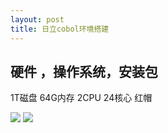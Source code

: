 ```yaml
---
layout: post
title: 日立cobol环境搭建
---
```


## 硬件 ，操作系统，安装包
1T磁盘
64G内存
2CPU 24核心
红帽

![](/docs/images/2021-02-07-13-51-34.png)
![](/docs/images/2021-02-07-13-51-52.png)

## 